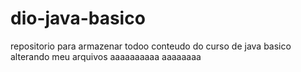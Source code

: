 # dio-java-basico
repositorio para armazenar todoo conteudo do curso de java basico
alterando meu arquivos aaaaaaaaaa
aaaaaaaa